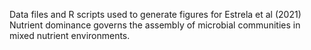 Data files and R scripts used to generate figures for Estrela et al (2021) Nutrient dominance governs the assembly of microbial communities in mixed nutrient environments.
